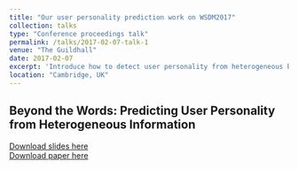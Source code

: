 ```yaml
---
title: "Our user personality prediction work on WSDM2017"
collection: talks
type: "Conference proceedings talk"
permalink: /talks/2017-02-07-talk-1
venue: "The Guildhall"
date: 2017-02-07
excerpt: 'Introduce how to detect user personality from heterogeneous behavior data'
location: "Cambridge, UK"
---
```


## Beyond the Words: Predicting User Personality from Heterogeneous Information



[Download slides here](https://zhfzhmsra.github.io/files/Personality.pptx)<br />
[Download paper here](https://zhfzhmsra.github.io/files/wsdm2017/p305-wei.pdf)




